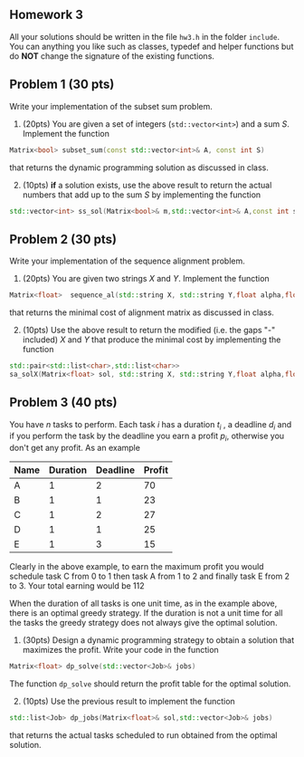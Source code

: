 ## Homework 3

All your solutions should be written in the file ```hw3.h``` in the folder ```include```. You can anything
you like such as classes, typedef and helper functions but do __NOT__ change the signature of the existing functions.
## Problem 1 (30 pts)

Write your implementation of the subset sum problem.

1. (20pts) You are given a set of integers (```std::vector<int>```) and a sum _S_. Implement
the  function 
```cpp
Matrix<bool> subset_sum(const std::vector<int>& A, const int S)
```
that returns the dynamic programming solution as discussed in class.

2. (10pts) __if__ a solution exists, use the above result to return the actual numbers that add up to the sum _S_ by implementing the function

```cpp
std::vector<int> ss_sol(Matrix<bool>& m,std::vector<int>& A,const int sum)
```

## Problem 2 (30 pts)

Write your implementation of the sequence alignment problem.
1. (20pts) You are given two strings _X_ and _Y_. Implement the function

```cpp
Matrix<float>  sequence_al(std::string X, std::string Y,float alpha,float alpha_gap) 
```
that returns the minimal cost of alignment matrix as discussed in class.

2. (10pts) Use the above result to return the modified (i.e. the gaps "-" included) _X_ and _Y_ that produce the minimal cost by implementing the function
```cpp
std::pair<std::list<char>,std::list<char>>
sa_solX(Matrix<float> sol, std::string X, std::string Y,float alpha,float alpha_gap);
 ```


## Problem 3 (40 pts)
 
You have _n_ tasks to perform. Each task _i_ has a duration _t<sub>i</sub>_ , a deadline _d<sub>i</sub>_ and if you perform the task by the  deadline you earn a profit _p<sub>i</sub>_, otherwise you don't get any profit. As an example

|Name | Duration | Deadline | Profit|
|---  |  ---     |     ---   |    ---|
|A    | 1        | 2        | 70|
|B    | 1        | 1        | 23|
| C    | 1      | 2         | 27 |
| D     | 1     | 1         |25 |
|E      | 1     |3          |15|


Clearly in the above example, to earn the maximum profit you would schedule task 
C from 0 to 1 then task A from 1 to 2 and finally task E from 2 to 3. Your total
earning would be 112


When the duration of all tasks is one unit time, as in the example above, there is
an optimal greedy strategy. If the duration is not a unit time for all the tasks the greedy strategy does not always give the optimal solution. 

1. (30pts) Design a dynamic programming strategy to obtain a solution that maximizes the profit. Write your code in the function 

```cpp
Matrix<float> dp_solve(std::vector<Job>& jobs) 
```
The function `dp_solve` should return the profit table for the optimal solution.


2. (10pts) Use the previous result to implement the function 
```cpp
std::list<Job> dp_jobs(Matrix<float>& sol,std::vector<Job>& jobs) 	
```
that returns the actual tasks scheduled to run obtained from the optimal solution. 
